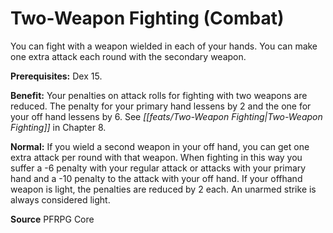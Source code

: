 ﻿---
cssclass: [feats]

---
# Two-Weapon Fighting (Combat)

You can fight with a weapon wielded in each of your hands. You can make one extra attack each round with the secondary weapon.

**Prerequisites:** Dex 15.

**Benefit:** Your penalties on attack rolls for fighting with two weapons are reduced. The penalty for your primary hand lessens by 2 and the one for your off hand lessens by 6. See _[[feats/Two-Weapon Fighting|Two-Weapon Fighting]]_ in Chapter 8.

**Normal:** If you wield a second weapon in your off hand, you can get one extra attack per round with that weapon. When fighting in this way you suffer a -6 penalty with your regular attack or attacks with your primary hand and a -10 penalty to the attack with your off hand. If your offhand weapon is light, the penalties are reduced by 2 each. An unarmed strike is always considered light.

**Source** PFRPG Core